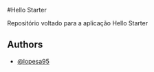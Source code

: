 
#Hello Starter

Repositório voltado para a aplicação Hello Starter 


## Authors

- [@lopesa95](https://www.github.com/lopesa95)





